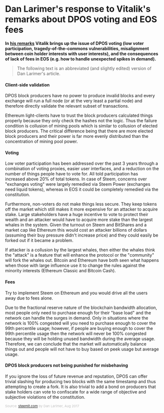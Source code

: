# Dan Larimer's response to Vitalik's remarks about DPOS voting and EOS fees

**In [his remarks](https://np.reddit.com/r/ethereum/comments/6qm0y2/is_the_ethereum_team_defending_their_ground/dkyk94c/) Vitalik brings up the issue of DPOS voting (low voter participation, tragedy-of-the-commons vulnerabilities, misalignment between coin holder interests with user interests), and the consequences of lack of fees in EOS (e.g. how to handle unexpected spikes in demand).**

>  The following text is an abbreviated (and slightly edited) version of Dan Larimer's article.

#### Client-side validation

DPOS block producers have no power to produce invalid blocks and every exchange will run a full node (or at the very least a partial node) and therefore directly validate the relevant subset of transactions.

Ethereum light-clients have to trust the block producers calculated things properly because they only check the hashes not the logic. Thus the failure condition is collusion of mining pools which is similar to collusion of elected block producers. The critical difference being that there are more elected block producers and their power is far more evenly distributed than the concentration of mining pool power.

#### Voting

Low voter participation has been addressed over the past 3 years through a combination of voting proxies, easier user interfaces, and a reduction on the number of things people have to vote for. All told participation has increased above 20% of total tokens. In case of Steem, concerns over "exchanges voting" were largely remedied via Steem Power (exchanges need liquid tokens), whereas in EOS it could be completely remedied via the constitution.

Furthermore, non-voters do not make things less secure. They keep tokens off the market which still makes it more expensive for an attacker to acquire stake. Large stakeholders have a huge incentive to vote to protect their wealth and an attacker would have to acquire more stake than the largest whales in the system. Given the turnout on Steem and BitShares and a market cap like Ethereum this would cost an attacker billions of dollars (assuming their buy pressure didn't increase price) and they could easily be forked out if it became a problem.

If attacker is a collusion by the largest whales, then either the whales think the "attack" is a feature that will enhance the protocol or the "community" will fork the whales out. Bitcoin and Ethereum have both seen what happens when those with large influence use it to change the rules against the minority interests (Ethereum Classic and Bitcoin Cash).

#### Fees

Try to implement Steem on Ethereum and you would drive all the users away due to fees alone.

Due to the fractional reserve nature of the blockchain bandwidth allocation, most people only need to purchase enough for their "base load" and the network can handle the surges in demand. Only in situations where the network is 100% congested will you need to purchase enough to cover the 99th percentile usage; however, if people are buying enough to cover the 99th percentile usage then the network will never be 100% congested because they will be holding unused bandwidth during the average usage. Therefore, we can conclude that the market will automatically balance things out and people will not have to buy based on peek usage but average usage.

#### DPOS block producers not being punished for misbehaving

If you ignore the loss of future revenue and reputation, DPOS can offer trivial slashing for producing two blocks with the same timestamp and thus attempting to create a fork. It is also trivial to add a bond on producers that stake holders can vote to confiscate for a wide range of objective and subjective violations of the constitution.

<span style="color:silver;font-size:11px">Source: [steemit.com](https://steemit.com/eos/@dan/reponse-to-vitalik-s-written-remarks) by Dan Larimer, Aug 2017</span>